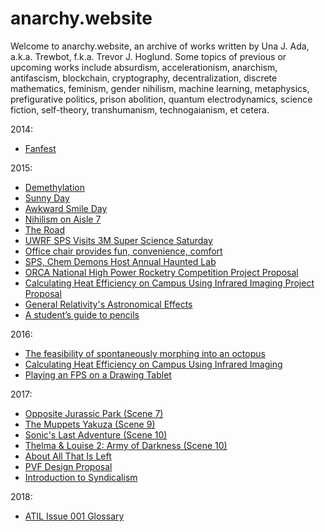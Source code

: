 # anarchy.website

Welcome to anarchy.website, an archive of works written by Una J. Ada, a.k.a.
Trewbot, f.k.a. Trevor J. Hoglund. Some topics of previous or upcoming works
include absurdism, accelerationism, anarchism, antifascism, blockchain,
cryptography, decentralization, discrete mathematics, feminism, gender nihilism,
machine learning, metaphysics, prefigurative politics, prison abolition, quantum
electrodynamics, science fiction, self-theory, transhumanism, technogaianism, et
cetera.

2014:
- [Fanfest](2014/07/13/fanfest)

2015:
- [Demethylation](2015/03/02/demethylation)
- [Sunny Day](2015/09/04/sunny-day)
- [Awkward Smile Day](2015/09/14/awkward-smile-day)
- [Nihilism on Aisle 7](2015/09/14/aisle-7)
- [The Road](2015/10/06/the-road)
- [UWRF SPS Visits 3M Super Science Saturday](2015/10/08/sps-at-3m)
- [Office chair provides fun, convenience, comfort](2015/10/29/chair)
- [SPS, Chem Demons Host Annual Haunted Lab](2015/11/01/haunted-lab)
- [ORCA National High Power Rocketry Competition Project Proposal](2015/11/15/orca-proposal)
- [Calculating Heat Efficiency on Campus Using Infrared Imaging Project Proposal](2015/11/16/cheocuii-proposal)
- [General Relativity's Astronomical Effects](2015/11/18/einstein)
- [A student’s guide to pencils](2015/12/02/pencils)

2016:
- [The feasibility of spontaneously morphing into an octopus](2016/02/05/octopodes)
- [Calculating Heat Efficiency on Campus Using Infrared Imaging](2016/03/12/cheocuii)
- [Playing an FPS on a Drawing Tablet](2016/11/19/fps-drawing-tablet)

2017:
- [Opposite Jurassic Park (Scene 7)](2017/02/05/opj-scene-7)
- [The Muppets Yakuza (Scene 9)](2017/03/05/my-scene-9)
- [Sonic's Last Adventure (Scene 10)](2017/04/02/sla-scene-10)
- [Thelma & Louise 2: Army of Darkness (Scene 10)](2017/05/07/tlad-scene-10)
- [About All That Is Left](2017/08/25/about-atil)
- [PVF Design Proposal](2017/08/29/pvf-proposal)
- [Introduction to Syndicalism](2017/10/14/syndicalism)

2018:
- [ATIL Issue 001 Glossary](2018/01/09/atil-001-glossary)
